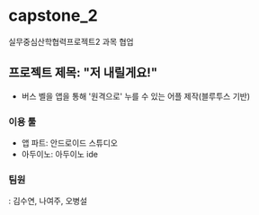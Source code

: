# capstone_2
실무중심산학협력프로젝트2 과목 협업

## 프로젝트 제목: "저 내릴게요!"
- 버스 벨을 앱을 통해 '원격으로' 누를 수 있는 어플 제작(블루투스 기반)

### 이용 툴
- 앱 파트: 안드로이드 스튜디오
- 아두이노: 아두이노 ide

### 팀원


: 김수연, 나여주, 오병설
